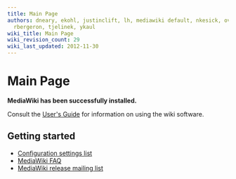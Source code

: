```yaml
---
title: Main Page
authors: dneary, ekohl, justinclift, lh, mediawiki default, nkesick, ovedo, quaid,
  rbergeron, tjelinek, ykaul
wiki_title: Main Page
wiki_revision_count: 29
wiki_last_updated: 2012-11-30
---
```


# Main Page

**MediaWiki has been successfully installed.**

Consult the [User's Guide](http://meta.wikimedia.org/wiki/Help:Contents) for information on using the wiki software.

## Getting started

*   [Configuration settings list](http://www.mediawiki.org/wiki/Manual:Configuration_settings)
*   [MediaWiki FAQ](http://www.mediawiki.org/wiki/Manual:FAQ)
*   [MediaWiki release mailing list](https://lists.wikimedia.org/mailman/listinfo/mediawiki-announce)

